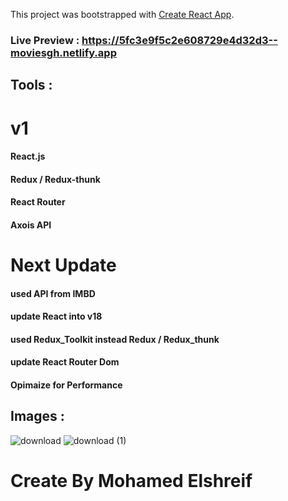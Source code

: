 This project was bootstrapped with [Create React App](https://github.com/facebook/create-react-app).

### Live Preview : https://5fc3e9f5c2e608729e4d32d3--moviesgh.netlify.app

## Tools : 
# v1
#### React.js
#### Redux / Redux-thunk
#### React Router
#### Axois API

# Next Update
#### used API from IMBD
#### update React into v18
#### used Redux_Toolkit instead Redux / Redux_thunk
#### update React Router Dom
#### Opimaize for Performance

## Images : 
![download](https://user-images.githubusercontent.com/43346326/100550567-88abd800-3283-11eb-8a76-a5c30f38be50.png)
![download (1)](https://user-images.githubusercontent.com/43346326/100550573-95303080-3283-11eb-911e-7d1658dac787.png)

# Create By Mohamed Elshreif 
